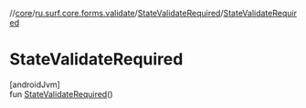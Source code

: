 //[core](../../../index.md)/[ru.surf.core.forms.validate](../index.md)/[StateValidateRequired](index.md)/[StateValidateRequired](-state-validate-required.md)

# StateValidateRequired

[androidJvm]\
fun [StateValidateRequired](-state-validate-required.md)()
